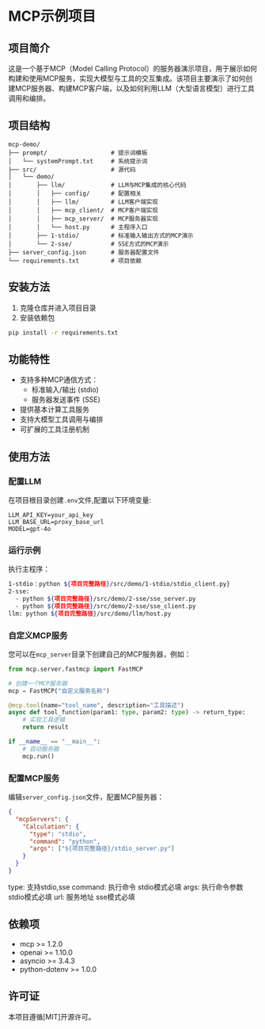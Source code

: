 # MCP示例项目

## 项目简介

这是一个基于MCP（Model Calling Protocol）的服务器演示项目，用于展示如何构建和使用MCP服务，实现大模型与工具的交互集成。该项目主要演示了如何创建MCP服务器、构建MCP客户端，以及如何利用LLM（大型语言模型）进行工具调用和编排。

## 项目结构

```
mcp-demo/
├── prompt/                  # 提示词模板
│   └── systemPrompt.txt     # 系统提示词
├── src/                     # 源代码
│   └── demo/
│       ├── llm/             # LLM与MCP集成的核心代码
│       │   ├── config/      # 配置相关
│       │   ├── llm/         # LLM客户端实现
│       │   ├── mcp_client/  # MCP客户端实现
│       │   ├── mcp_server/  # MCP服务器实现
│       │   └── host.py      # 主程序入口
│       ├── 1-stdio/         # 标准输入输出方式的MCP演示
│       └── 2-sse/           # SSE方式的MCP演示
├── server_config.json       # 服务器配置文件
└── requirements.txt         # 项目依赖
```

## 安装方法

1. 克隆仓库并进入项目目录
2. 安装依赖包

```bash
pip install -r requirements.txt
```

## 功能特性

- 支持多种MCP通信方式：
  - 标准输入/输出 (stdio)
  - 服务器发送事件 (SSE)
- 提供基本计算工具服务
- 支持大模型工具调用与编排
- 可扩展的工具注册机制

## 使用方法

### 配置LLM
在项目根目录创建`.env`文件,配置以下环境变量:

```text
LLM_API_KEY=your_api_key
LLM_BASE_URL=proxy_base_url
MODEL=gpt-4o
```



### 运行示例

执行主程序：
```bash
1-stdio：python ${项目完整路径}/src/demo/1-stdio/stdio_client.py}
2-sse:
  - python ${项目完整路径}/src/demo/2-sse/sse_server.py
  - python ${项目完整路径}/src/demo/2-sse/sse_client.py
llm: python ${项目完整路径}/src/demo/llm/host.py
```


### 自定义MCP服务

您可以在`mcp_server`目录下创建自己的MCP服务器，例如：

```python
from mcp.server.fastmcp import FastMCP

# 创建一个MCP服务器
mcp = FastMCP("自定义服务名称")

@mcp.tool(name="tool_name", description="工具描述")
async def tool_function(param1: type, param2: type) -> return_type:
    # 实现工具逻辑
    return result

if __name__ == "__main__":
    # 启动服务器
    mcp.run()
```

### 配置MCP服务
编辑`server_config.json`文件，配置MCP服务器：

```json
{
  "mcpServers": {
    "Calculation": {
      "type": "stdio",
      "command": "python",
      "args": ["${项目完整路径}/stdio_server.py"]
    }
  }
}
```

type: 支持stdio,sse
command: 执行命令 stdio模式必填
args: 执行命令参数 stdio模式必填
url: 服务地址 sse模式必填


## 依赖项

- mcp >= 1.2.0
- openai >= 1.10.0
- asyncio >= 3.4.3
- python-dotenv >= 1.0.0

## 许可证

本项目遵循[MIT]开源许可。 